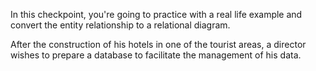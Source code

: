 In this checkpoint, you're going to practice with a real life example and convert the entity relationship to a relational diagram.

After the construction of his hotels in one of the tourist areas, a director wishes to prepare a database to facilitate the management of his data.